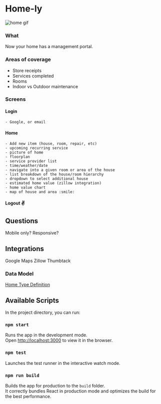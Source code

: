 # Home-ly
![home gif](https://cdn.dribbble.com/users/130603/screenshots/7849095/media/6fb527d11feddd7fb364273cba6eebb8.gif)


### What
Now your home has a management portal.
### Areas of coverage
* Store receipts
* Services completed
* Rooms
* Indoor vs Outdoor maintenance

### Screens
  #### Login
    - Google, or email
  #### Home
    - Add new item (house, room, repair, etc)
    - upcoming recurring service
    - picture of home
    - floorplan
    - service provider list
    - time/weather/date
    - navigate into a given room or area of the house
    - list breakdown of the house/room hierarchy
    - dropdown to select additional house
    - estimated home value (zillow integration)
    - home value chart
    - map of house and area :smile:
  #### Logout :v:
  
## Questions
  Mobile only?
  Responsive?

## Integrations
  Google Maps
  Zillow
  Thumbtack

### Data Model
[Home Type Definition](./src/types/home.types.ts)

## Available Scripts

In the project directory, you can run:

### `npm start`

Runs the app in the development mode.\
Open [http://localhost:3000](http://localhost:3000) to view it in the browser.

### `npm test`

Launches the test runner in the interactive watch mode.

### `npm run build`

Builds the app for production to the `build` folder.\
It correctly bundles React in production mode and optimizes the build for the best performance.
